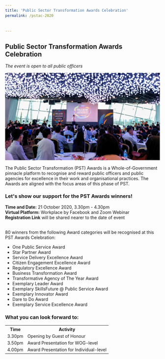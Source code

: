 ```yaml
---
title: 'Public Sector Transformation Awards Celebration'
permalink: /pstac-2020


---
```


## Public Sector Transformation Awards Celebration
<i>The event is open to all public officers</i><br>

![Events](/images/psta2020.png)

The Public Sector Transformation (PST) Awards is a Whole-of-Government pinnacle platform to recognise and reward public officers and public agencies for excellence in their work and organisational practices. The Awards are aligned with the focus areas of this phase of PST. 

### Let's show our support for the PST Awards winners!<br>
**Time and Date:** 21 October 2020, 3.30pm - 4.30pm<br>
**Virtual Platform:** Workplace by Facebook and Zoom Webinar <br>
**Registration Link** will be shared nearer to the date of event<br>
<br>

80 winners from the following Award categories will be recognised at this PST Awards Celebration:<br>
<ul>
  <li>One Public Service Award</li>
  <li>Star Partner Award</li>
  <li>Service Delivery Excellence Award</li>
  <li>Citizen Engagement Excellence Award</li> 
  <li>Regulatory Excellence Award</li>
  <li>Business Transformation Award</li>
  <li>Transformative Agency of The Year Award</li>
  <li>Exemplary Leader Award</li>
  <li>Exemplary SkillsFuture @ Public Service Award</li>
  <li>Exemplary Innovator Award</li>
  <li>Dare to Do Award</li>
  <li>Exemplary Service Excellence Award</li>
</ul>
<!-- <a href="#"><img src="/images/sign-up-btn.png" style="width:280px" /> </a> -->
<!-- <a href="include link><img src="/include image" style="width:280px"/> </a> --> 

### What you can look forward to:
<table>
  <tr>
    <th>
      Time
    </th>
    <th>
      Activity
    </th>
  </tr>
  <tr>
    <td>
      3.30pm
    </td>
    <td>
      Opening by Guest of Honour
    </td>
  </tr>
  <tr>
    <td>
      3.50pm
    </td>
    <td>
      Award Presentation for WOG-level 
    </td>
  </tr>
  <tr>
    <td>
      4.00pm
    </td>
    <td>
      Award Presentation for Individual-level
    </td>
  </tr>
  </table>
  
